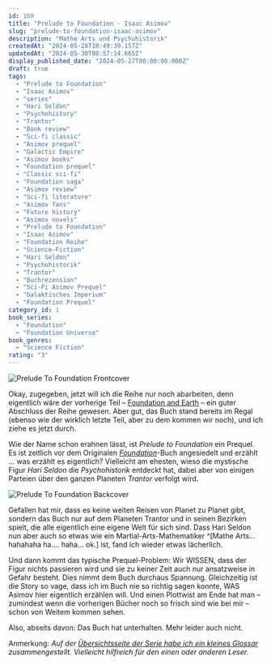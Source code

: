 ```yaml
---
id: 169
title: "Prelude to Foundation - Isaac Asimov"
slug: "prelude-to-foundation-isaac-asimov"
description: "Mathe Arts und Psychohistorik"
createdAt: "2024-05-28T10:49:39.157Z"
updatedAt: "2024-05-30T08:57:14.665Z"
display_published_date: "2024-05-27T00:00:00.000Z"
draft: true
tags:
  - "Prelude to Foundation"
  - "Isaac Asimov"
  - "series"
  - "Hari Seldon"
  - "Psychohistory"
  - "Trantor"
  - "Book review"
  - "Sci-fi classic"
  - "Asimov prequel"
  - "Galactic Empire"
  - "Asimov books"
  - "Foundation prequel"
  - "Classic sci-fi"
  - "Foundation saga"
  - "Asimov review"
  - "Sci-fi literature"
  - "Asimov fans"
  - "Future history"
  - "Asimov novels"
  - "Prelude to Foundation"
  - "Isaac Asimov"
  - "Foundation Reihe"
  - "Science-Fiction"
  - "Hari Seldon"
  - "Psychohistorik"
  - "Trantor"
  - "Buchrezension"
  - "Sci-Fi Asimov Prequel"
  - "Galaktisches Imperium"
  - "Foundation Prequel"
category_id: 1
book_series:
  - "Foundation"
  - "Foundation Universe"
book_genres:
  - "Science Fiction"
rating: "3"
---
```


![Prelude To Foundation Frontcover](https://res.cloudinary.com/dlsll9dkn/image/upload/v1716886137/asimov_foundation_prelude_front_e504e68fa1.jpg)

Okay, zugegeben, jetzt will ich die Reihe nur noch abarbeiten, denn eigentlich wäre der vorherige Teil – [Foundation and Earth](https://www.flore.nz/blog/foundation-and-earth-isaac-asimov-foundation-5) – ein guter Abschluss der Reihe gewesen. Aber gut, das Buch stand bereits im Regal (ebenso wie der wirklich letzte Teil, aber zu dem kommen wir noch), und ich ziehe es jetzt durch.

<!--more-->

Wie der Name schon erahnen lässt, ist _Prelude to Foundation_ ein Prequel. Es ist zeitlich vor dem Originalen [_Foundation_](https://www.flore.nz/blog/foundation-isaac-asimov-foundation-1)-Buch angesiedelt und erzählt ... was erzählt es eigentlich? Vielleicht am ehesten, wieso die mystische Figur _Hari Seldon_ die _Psychohistorik_ entdeckt hat, dabei aber von einigen Parteien über den ganzen Planeten _Trantor_ verfolgt wird.

![Prelude To Foundation Backcover](https://res.cloudinary.com/dlsll9dkn/image/upload/v1716886137/asimov_prelude_backcover_96885888e8.jpg)

Gefallen hat mir, dass es keine weiten Reisen von Planet zu Planet gibt, sondern das Buch nur auf dem Planeten Trantor und in seinen Bezirken spielt, die alle eigentlich eine eigene Welt für sich sind. Dass Hari Seldon nun aber auch so etwas wie ein Martial-Arts-Mathematiker ^[Mathe Arts... hahahaha ha.... haha... ok.] ist, fand ich wieder etwas lächerlich.

Und dann kommt das typische Prequel-Problem: Wir WISSEN, dass der Figur nichts passieren wird und sie zu keiner Zeit auch nur ansatzweise in Gefahr besteht. Dies nimmt dem Buch durchaus Spannung. Gleichzeitig ist die Story so vage, dass ich im Buch nie so richtig sagen konnte, WAS Asimov hier eigentlich erzählen will. Und einen Plottwist am Ende hat man – zumindest wenn die vorherigen Bücher noch so frisch sind wie bei mir – schon von Weitem kommen sehen.

Also, abseits davon: Das Buch hat unterhalten. Mehr leider auch nicht.


Anmerkung: _Auf der [Übersichtsseite der Serie habe ich ein kleines Glossar](https://www.flore.nz/series/foundation) zusammengestellt. Vielleicht hilfreich für den einen oder anderen Leser._